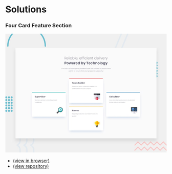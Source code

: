 # Solutions

### Four Card Feature Section

![Design preview for the Four card feature section coding challenge](four-card-feature-section/design/desktop-preview.jpg)

- [(view in browser)](https://evdotjs.github.io/frontendmentor/four-card-feature-section/index.html)
- [(view repository)](https://github.com/evdotjs/frontendmentor/tree/gh-pages/four-card-feature-section)
